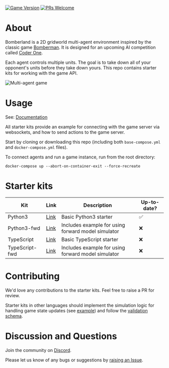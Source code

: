 [![Game Version](https://img.shields.io/badge/game%20ver.-894-blue)](https://www.gocoder.one/docs/release-notes) [![PRs Welcome](https://img.shields.io/badge/PRs-Welcome-green)](https://github.com/CoderOneHQ/starter-kits/pulls)

# About

Bomberland is a 2D gridworld multi-agent environment inspired by the classic game [Bomberman](https://en.wikipedia.org/wiki/Bomberman). It is designed for an upcoming AI competition called [Coder One](https://www.gocoder.one). 

Each agent controls multiple units. The goal is to take down all of your opponent's units before they take down yours.
This repo contains starter kits for working with the game API.

![Multi-agent game](https://uploads-ssl.webflow.com/5ed1e873ef82ae197179be22/60b32c120df5e9f4e02512ee_game-preview.gif)

# Usage

See: [Documentation](https://www.gocoder.one/docs)

All starter kits provide an example for connecting with the game server via websockets, and how to send actions to the game server.

Start by cloning or downloading this repo (including both `base-compose.yml` and `docker-compose.yml` files).

To connect agents and run a game instance, run from the root directory:

```
docker-compose up --abort-on-container-exit --force-recreate
```

# Starter kits
| Kit | Link | Description | Up-to-date?
| --- | --- | --- | --- |
| Python3 | [Link](https://github.com/CoderOneHQ/starter-kits/tree/master/python3) | Basic Python3 starter | ✅ |
| Python3-fwd | [Link](https://github.com/CoderOneHQ/starter-kits/tree/master/python3) | Includes example for using forward model simulator | ❌ |
| TypeScript | [Link](https://github.com/CoderOneHQ/starter-kits/tree/master/typescript) | Basic TypeScript starter | ❌ |
| TypeScript-fwd | [Link](https://github.com/CoderOneHQ/starter-kits/tree/master/typescript) | Includes example for using forward model simulator | ❌ |

# Contributing
We'd love any contributions to the starter kits. Feel free to raise a PR for review.

Starter kits in other languages should implement the simulation logic for handling game state updates (see [example](https://github.com/CoderOneHQ/starter-kits/blob/master/python3/game_state.py)) and follow the [validation schema](https://github.com/CoderOneHQ/starter-kits/blob/master/validation.schema.json).

# Discussion and Questions

Join the community on [Discord](https://discord.gg/NkfgvRN).

Please let us know of any bugs or suggestions by [raising an Issue](https://github.com/CoderOneHQ/starter-kits/issues).
